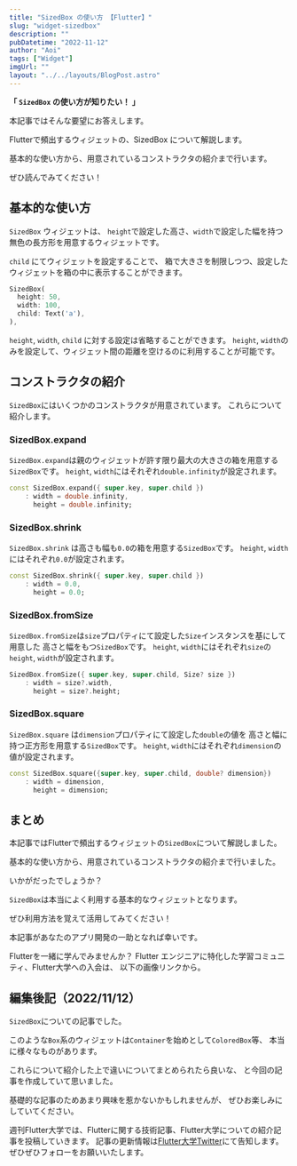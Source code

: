 ```yaml
---
title: "SizedBox の使い方 【Flutter】"
slug: "widget-sizedbox"
description: ""
pubDatetime: "2022-11-12"
author: "Aoi"
tags: ["Widget"]
imgUrl: ""
layout: "../../layouts/BlogPost.astro"
---
```


**「 `SizedBox` の使い方が知りたい！ 」**

本記事ではそんな要望にお答えします。

Flutterで頻出するウィジェットの、SizedBox について解説します。

基本的な使い方から、用意されているコンストラクタの紹介まで行います。

ぜひ読んでみてください！

## 基本的な使い方

`SizedBox` ウィジェットは、
`height`で設定した高さ、`width`で設定した幅を持つ無色の長方形を用意するウィジェットです。

`child` にてウィジェットを設定することで、
箱で大きさを制限しつつ、設定したウィジェットを箱の中に表示することができます。

```dart
SizedBox(
  height: 50,
  width: 100,
  child: Text('a'),
),
```

`height`, `width`, `child` に対する設定は省略することができます。
`height`, `width`のみを設定して、ウィジェット間の距離を空けるのに利用することが可能です。

## コンストラクタの紹介

`SizedBox`にはいくつかのコンストラクタが用意されています。
これらについて紹介します。

### SizedBox.expand

`SizedBox.expand`は親のウィジェットが許す限り最大の大きさの箱を用意する`SizedBox`です。
`height`, `width`にはそれぞれ`double.infinity`が設定されます。

```dart
const SizedBox.expand({ super.key, super.child })
    : width = double.infinity,
      height = double.infinity;
```

### SizedBox.shrink

`SizedBox.shrink` は高さも幅も`0.0`の箱を用意する`SizedBox`です。
`height`, `width`にはそれぞれ`0.0`が設定されます。

```dart
const SizedBox.shrink({ super.key, super.child })
    : width = 0.0,
      height = 0.0;
```

### SizedBox.fromSize

`SizedBox.fromSize`は`size`プロパティにて設定した`Size`インスタンスを基にして用意した
高さと幅をもつ`SizedBox`です。
`height`, `width`にはそれぞれ`size`の`height`, `width`が設定されます。

```dart
SizedBox.fromSize({ super.key, super.child, Size? size })
    : width = size?.width,
      height = size?.height;
```

### SizedBox.square

`SizedBox.square` は`dimension`プロパティにて設定した`double`の値を
高さと幅に持つ正方形を用意する`SizedBox`です。
`height`, `width`にはそれぞれ`dimension`の値が設定されます。

```dart
const SizedBox.square({super.key, super.child, double? dimension})
    : width = dimension,
      height = dimension;
```

## まとめ

本記事ではFlutterで頻出するウィジェットの`SizedBox`について解説しました。

基本的な使い方から、用意されているコンストラクタの紹介まで行いました。

いかがだったでしょうか？

`SizedBox`は本当によく利用する基本的なウィジェットとなります。

ぜひ利用方法を覚えて活用してみてください！

本記事があなたのアプリ開発の一助となれば幸いです。

Flutterを一緒に学んでみませんか？
Flutter エンジニアに特化した学習コミュニティ、Flutter大学への入会は、
以下の画像リンクから。

## 編集後記（2022/11/12）

`SizedBox`についての記事でした。

このような`Box`系のウィジェットは`Container`を始めとして`ColoredBox`等、
本当に様々なものがあります。

これらについて紹介した上で違いについてまとめられたら良いな、
と今回の記事を作成していて思いました。

基礎的な記事のためあまり興味を惹かないかもしれませんが、
ぜひお楽しみにしていてください。

週刊Flutter大学では、Flutterに関する技術記事、Flutter大学についての紹介記事を投稿していきます。
記事の更新情報は[Flutter大学Twitter](https://twitter.com/FlutterUniv)にて告知します。
ぜひぜひフォローをお願いいたします。